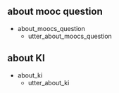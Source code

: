 ## about mooc question
* about_moocs_question
    - utter_about_moocs_question

## about KI
* about_ki
    - utter_about_ki
